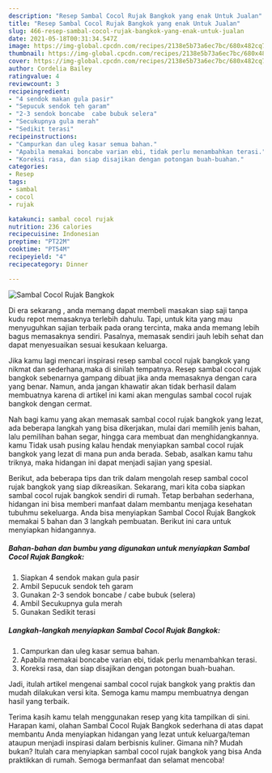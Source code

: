```yaml
---
description: "Resep Sambal Cocol Rujak Bangkok yang enak Untuk Jualan"
title: "Resep Sambal Cocol Rujak Bangkok yang enak Untuk Jualan"
slug: 466-resep-sambal-cocol-rujak-bangkok-yang-enak-untuk-jualan
date: 2021-05-18T00:31:34.547Z
image: https://img-global.cpcdn.com/recipes/2138e5b73a6ec7bc/680x482cq70/sambal-cocol-rujak-bangkok-foto-resep-utama.jpg
thumbnail: https://img-global.cpcdn.com/recipes/2138e5b73a6ec7bc/680x482cq70/sambal-cocol-rujak-bangkok-foto-resep-utama.jpg
cover: https://img-global.cpcdn.com/recipes/2138e5b73a6ec7bc/680x482cq70/sambal-cocol-rujak-bangkok-foto-resep-utama.jpg
author: Cordelia Bailey
ratingvalue: 4
reviewcount: 3
recipeingredient:
- "4 sendok makan gula pasir"
- "Sepucuk sendok teh garam"
- "2-3 sendok boncabe  cabe bubuk selera"
- "Secukupnya gula merah"
- "Sedikit terasi"
recipeinstructions:
- "Campurkan dan uleg kasar semua bahan."
- "Apabila memakai boncabe varian ebi, tidak perlu menambahkan terasi."
- "Koreksi rasa, dan siap disajikan dengan potongan buah-buahan."
categories:
- Resep
tags:
- sambal
- cocol
- rujak

katakunci: sambal cocol rujak 
nutrition: 236 calories
recipecuisine: Indonesian
preptime: "PT22M"
cooktime: "PT54M"
recipeyield: "4"
recipecategory: Dinner

---
```



![Sambal Cocol Rujak Bangkok](https://img-global.cpcdn.com/recipes/2138e5b73a6ec7bc/680x482cq70/sambal-cocol-rujak-bangkok-foto-resep-utama.jpg)

Di era  sekarang , anda memang dapat membeli masakan siap saji tanpa kudu repot memasaknya terlebih dahulu. Tapi, untuk kita yang mau menyuguhkan sajian terbaik pada orang tercinta, maka anda memang lebih bagus memasaknya sendiri. Pasalnya, memasak sendiri jauh lebih sehat dan dapat menyesuaikan sesuai kesukaan keluarga.

Jika kamu lagi mencari inspirasi resep sambal cocol rujak bangkok yang nikmat dan sederhana,maka di sinilah tempatnya. Resep sambal cocol rujak bangkok  sebenarnya gampang dibuat jika anda memasaknya dengan cara yang benar. Namun, anda jangan khawatir akan tidak berhasil dalam membuatnya 
karena di artikel ini kami akan mengulas sambal cocol rujak bangkok dengan cermat.  



Nah bagi kamu yang akan memasak sambal cocol rujak bangkok yang lezat, ada beberapa langkah yang bisa dikerjakan, mulai dari memilih jenis bahan, lalu pemilihan bahan segar, hingga cara membuat dan menghidangkannya. kamu Tidak usah pusing kalau hendak menyiapkan sambal cocol rujak bangkok yang lezat di mana pun anda berada. Sebab, asalkan kamu  tahu triknya, maka hidangan ini dapat menjadi sajian yang spesial.

Berikut, ada beberapa tips dan trik dalam mengolah resep sambal cocol rujak bangkok yang siap dikreasikan. Sekarang, mari kita coba siapkan sambal cocol rujak bangkok sendiri di rumah. Tetap berbahan sederhana, hidangan ini bisa memberi manfaat dalam membantu menjaga kesehatan tubuhmu sekeluarga. Anda bisa menyiapkan Sambal Cocol Rujak Bangkok memakai 5 bahan dan 3 langkah pembuatan. Berikut ini cara untuk menyiapkan hidangannya.

<!--inarticleads1-->

##### Bahan-bahan dan bumbu yang digunakan untuk menyiapkan Sambal Cocol Rujak Bangkok:

1. Siapkan 4 sendok makan gula pasir
1. Ambil Sepucuk sendok teh garam
1. Gunakan 2-3 sendok boncabe / cabe bubuk (selera)
1. Ambil Secukupnya gula merah
1. Gunakan Sedikit terasi




<!--inarticleads2-->

##### Langkah-langkah menyiapkan Sambal Cocol Rujak Bangkok:

1. Campurkan dan uleg kasar semua bahan.
1. Apabila memakai boncabe varian ebi, tidak perlu menambahkan terasi.
1. Koreksi rasa, dan siap disajikan dengan potongan buah-buahan.




Jadi, itulah artikel mengenai  sambal cocol rujak bangkok  yang praktis dan mudah dilakukan versi kita. Semoga kamu mampu membuatnya dengan hasil yang terbaik. 

Terima kasih kamu telah menggunakan resep yang kita tampilkan di sini. Harapan kami, olahan  Sambal Cocol Rujak Bangkok sederhana di atas dapat membantu Anda menyiapkan hidangan yang lezat untuk keluarga/teman ataupun menjadi inspirasi dalam berbisnis kuliner. Gimana nih? Mudah bukan? Itulah cara menyiapkan sambal cocol rujak bangkok yang bisa Anda praktikkan di rumah. Semoga bermanfaat dan selamat mencoba!

